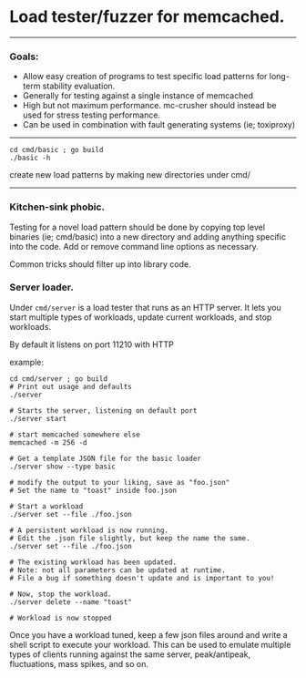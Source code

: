 # Load tester/fuzzer for memcached.

---

### Goals:

- Allow easy creation of programs to test specific load patterns for long-term
  stability evaluation.
- Generally for testing against a single instance of memcached
- High but not maximum performance. mc-crusher should instead be used for stress
  testing performance.
- Can be used in combination with fault generating systems (ie; toxiproxy)

---

```
cd cmd/basic ; go build
./basic -h
```
create new load patterns by making new directories under cmd/

---

### Kitchen-sink phobic.

Testing for a novel load pattern should be done by copying top level
binaries (ie; cmd/basic) into a new directory and adding anything specific
into the code. Add or remove command line options as necessary.

Common tricks should filter up into library code.

### Server loader.

Under `cmd/server` is a load
tester that runs as an HTTP server. It lets you start multiple types of
workloads, update current workloads, and stop workloads.

By default it listens on port 11210 with HTTP

example:

```
cd cmd/server ; go build
# Print out usage and defaults
./server

# Starts the server, listening on default port
./server start

# start memcached somewhere else
memcached -m 256 -d

# Get a template JSON file for the basic loader
./server show --type basic

# modify the output to your liking, save as "foo.json"
# Set the name to "toast" inside foo.json

# Start a workload
./server set --file ./foo.json

# A persistent workload is now running.
# Edit the .json file slightly, but keep the name the same.
./server set --file ./foo.json

# The existing workload has been updated.
# Note: not all parameters can be updated at runtime.
# File a bug if something doesn't update and is important to you!

# Now, stop the workload.
./server delete --name "toast"

# Workload is now stopped
```

Once you have a workload tuned, keep a few json files around and write a shell
script to execute your workload. This can be used to emulate multiple types of
clients running against the same server, peak/antipeak, fluctuations, mass
spikes, and so on.
